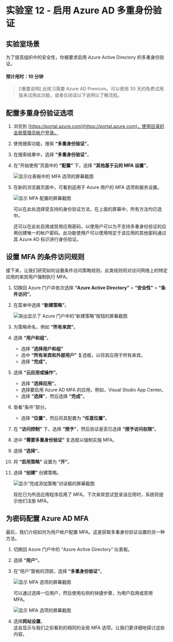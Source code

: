 ﻿---
lab:
    title: '12 - 启用 Azure AD 多重身份验证'
    learning path: '02'
    module: '模块 01 - 计划和实现 Azure 多重身份验证'
---

# 实验室 12 - 启用 Azure AD 多重身份验证

## 实验室场景

为了提高组织中的安全性，你被要求启用 Azure Active Directory 的多重身份验证。

#### 预计用时：10 分钟

>[!重要说明]
>此练习需要 Azure AD Premium。可以使用 30 天的免费试用版来试用此功能，或者仅阅读以下说明以了解流程。

## 配置多重身份验证选项

1. 浏览到 [https://portal.azure.com](https://portal.azure.com)，使用目录的全局管理员帐户登录。

1. 使用搜索功能，搜索 **“多重身份验证”**。

1. 在搜索结果中，选择 **“多重身份验证”**。

1. 在“开始使用”页面中的 **“配置”** 下，选择 **“其他基于云的 MFA 设置”**。

    ![显示仪表板中的 MFA 选项的屏幕截图](./media/lp2-mod1-set-additional-mfa-settings.png)

1. 在新的浏览器页面中，可看到适用于 Azure 用户的 MFA 选项和服务设置。

    ![显示 MFA 配置的屏幕截图](./media/lp2-mod1-mfa-settings.png)

    可以在此处选择受支持的身份验证方法，在上面的屏幕中，所有方法均已选中。

    还可以在此处启用或禁用应用密码，以使用户可以为不支持多重身份验证的应用创建唯一的帐户密码。此功能使用户可以使用特定于该应用的其他密码通过其 Azure AD 标识进行身份验证。

## 设置 MFA 的条件访问规则

接下来，让我们研究如何设置条件访问策略规则，此类规则将对访问网络上的特定应用的来宾用户强制执行 MFA。

1. 切换回 Azure 门户并依次选择 **“Azure Active Directory”** > **“安全性”** > **“条件访问”**。

1. 在菜单中选择 **“新建策略”**。

    ![突出显示了 Azure 门户中的“新建策略”按钮的屏幕截图](./media/lp2-mod1-azure-ad-conditional-access-policy.png)

1. 为策略命名，例如 **“所有来宾”**。

1. 选择 **“用户和组”**。

    - 选择 **“选择用户和组”**  
    - 选中 **“所有来宾和外部用户”** 复选框，以将其应用于所有来宾。  
    - 选择 **“完成”**。  

1. 选择 **“云应用或操作”**。

    - 选择 **“选择应用”**。  
    - 选择要启用 Azure AD MFA 的应用，例如，Visual Studio App Center。  
    - 选择 **“选择”**，然后选择 **“完成”**。

1. 查看“条件”部分。

    - 选择 **“位置”**，然后将其配置为 **“任意位置”**。

1. 在 **“访问控制”** 下，选择 **“授予”**，然后验证是否已选择 **“授予访问权限”**。

1. 选中 **“需要多重身份验证”** 复选框以强制实施 MFA。

1. 选择 **“选择”**。

1. 将 **“启用策略”** 设置为 **“开”**。

1. 选择 **“创建”** 创建策略。

    ![显示“完成添加策略”对话框的屏幕截图](./media/lp2-mod1-conditional-access-new-policy-complete.png)

    现在已为所选应用程序启用了 MFA。下次来宾尝试登录该应用时，系统将提示他们注册 MFA。

## 为密码配置 Azure AD MFA

最后，我们介绍如何为用户帐户配置 MFA。这是获取多重身份验证设置的另一种方法。

1. 切换回 Azure 门户中的 “Azure Active Directory” 仪表板。

1. 选择 **“用户”**。

1. 在“用户”窗格的顶部，选择 **“多重身份验证”**。

    ![显示 MFA 选项的屏幕截图](./media/lp2-mod1-users-mfa.png)

    可以通过选择一位用户，然后使用右侧的快捷步骤，为用户启用或禁用 MFA。

    ![显示 MFA 选项的屏幕截图](./media/lp2-mod1-mfa-service-settings-and-users.png)

1. 选择**网站设置**。  
    这会显示与我们之前看到的相同的全局 MFA 选项。让我们更详细地探讨这些内容。
